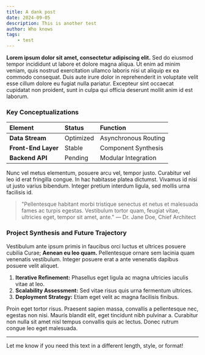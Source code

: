 ```yaml
---
title: A dank post
date: 2024-09-05
description: This is another test
author: Who knows
tags:
    - test
---
```

**Lorem ipsum dolor sit amet, consectetur adipiscing elit.** Sed do eiusmod tempor incididunt ut labore et dolore magna aliqua. Ut enim ad minim veniam, quis nostrud exercitation ullamco laboris nisi ut aliquip ex ea commodo consequat. Duis aute irure dolor in reprehenderit in voluptate velit esse cillum dolore eu fugiat nulla pariatur. Excepteur sint occaecat cupidatat non proident, sunt in culpa qui officia deserunt mollit anim id est laborum.

### Key Conceptualizations

| Element | Status | Function |
| :--- | :--- | :--- |
| **Data Stream** | Optimized | Asynchronous Routing |
| **Front-End Layer** | Stable | Component Synthesis |
| **Backend API** | Pending | Modular Integration |

Nunc vel metus elementum, posuere arcu vel, tempor justo. Curabitur vel leo id erat fringilla congue. In hac habitasse platea dictumst. Vivamus id nisi ut justo varius bibendum. Integer pretium interdum ligula, sed mollis urna facilisis id.

> "Pellentesque habitant morbi tristique senectus et netus et malesuada fames ac turpis egestas. Vestibulum tortor quam, feugiat vitae, ultricies eget, tempor sit amet, ante."
> — Dr. Jane Doe, Chief Architect

### Project Synthesis and Future Trajectory

Vestibulum ante ipsum primis in faucibus orci luctus et ultrices posuere cubilia Curae; **Aenean eu leo quam.** Pellentesque ornare sem lacinia quam venenatis vestibulum. Integer posuere erat a ante venenatis dapibus posuere velit aliquet.

1.  **Iterative Refinement:** Phasellus eget ligula ac magna ultricies iaculis vitae at leo.
2.  **Scalability Assessment:** Sed vitae risus quis urna fermentum ultrices.
3.  **Deployment Strategy:** Etiam eget velit ac magna facilisis finibus.

Proin eget tortor risus. Praesent sapien massa, convallis a pellentesque nec, egestas non nisi. Mauris blandit elit, eget tincidunt nibh pulvinar a. Curabitur non nulla sit amet nisl tempus convallis quis ac lectus. Donec rutrum congue leo eget malesuada.

---

Let me know if you need this text in a different length, style, or format!